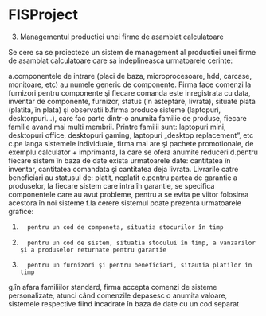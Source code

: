 # FISProject
3. Managementul productiei unei firme de asamblat calculatoare


 Se cere sa se proiecteze un sistem de management al productiei unei firme de asamblat calculatoare care sa indeplineasca urmatoarele cerinte:

a.componentele de intrare (placi de baza, microprocesoare, hdd, carcase, monitoare, etc) au numele generic de componente. Firma face comenzi la furnizori pentru componente  şi fiecare comanda este inregistrata cu data, inventar de componente, furnizor, status (în asteptare, livrata), situate plata (platita, în plata) şi observatii
b.firma produce sisteme (laptopuri, desktorpuri…), care fac parte dintr-o anumita familie de produse, fiecare familie avand mai multi membrii. Printre familii sunt: laptopuri mini, desktopuri office, desktopuri gaming, laptopuri „desktop replacement”, etc
c.pe langa sistemele individuale, firma mai are şi pachete promotionale, de exemplu calculator + imprimanta, la care se ofera anumite reduceri
d.pentru fiecare sistem în baza de date exista urmatoarele date: cantitatea în inventar, cantitatea comandata şi cantitatea deja livrata. Livrarile catre beneficiari au statusul de: platit, neplatit
e.pentru partea de garantie a produselor, la fiecare sistem care intra în garantie, se specifica componentele care au avut probleme, pentru a se evita pe viitor folosirea acestora în noi sisteme
f.la cerere sistemul poate prezenta urmatoarele grafice:
1.       pentru un cod de componeta, situatia stocurilor în timp
2.       pentru un cod de sistem, situatia stocului în timp, a vanzarilor şi a produselor returnate pentru garantie
3.       pentru un furnizori şi pentru beneficiari, sitautia platilor în timp
g.în afara familiilor standard, firma accepta comenzi de sisteme personalizate, atunci când comenzile depasesc o anumita valoare, sistemele respective fiind incadrate în baza de date cu un cod separat